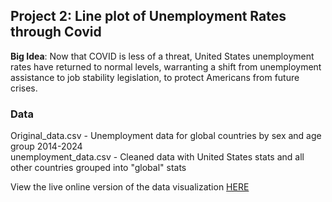 ## Project 2: Line plot of Unemployment Rates through Covid
**Big Idea**: Now that COVID is less of a threat, United States unemployment rates have returned to normal levels, warranting a shift from unemployment assistance to job stability legislation, to protect Americans from future crises.
</br>

### Data
Original_data.csv - Unemployment data for global countries by sex and age group 2014-2024</br>
unemployment_data.csv - Cleaned data with United States stats and all other countries grouped into "global" stats</br>

View the live online version of the data visualization [HERE](https://public.tableau.com/app/profile/william.spies3886/viz/DataViz2_17205500245680/Dashboard1)

